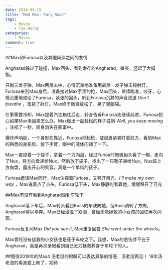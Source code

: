 ```yaml
---
date: 2018-06-15
title: "Mad Max: Fury Road"
tags:
    - Movie
    - Tom Hardy
categories:
    - Movie
comment: true
---
```


##Max和Furiosa以及其他同伴之间的友情

Angharad躲过了碰撞，Max回头，看到幸存的Angharad，微笑，竖起了大拇指。

只剩三发子弹，Max两发未中，心情沉重地准备用最后一发子弹击毙射灯，Furiosa来到Max身后，准备接过Max手里的枪，Max回头，继续瞄准，咬牙，心情沉重地递给了Furiosa，紧张的回头，听到Furiosa沉静的声音说道 _Don't breathe_ ，击毙了射灯。Max终于微微放松了，晃了晃脑袋。

引擎需要冷却，Max提着汽油箱往后走，转身告诉Furiosa先继续前进，Furiosa担心如果Max未回来怎么办，Max做出一副轻松的样子说到 _Well, you keep moving_ ，注视了一秒，转身消失在雾霭中。

爆炸声响起，一个身影在靠近，Furiosa举起枪，皱起眉紧紧盯着前方，看到Max的熟悉的身影后，放下手臂，眼中的液体闪动了一下。

Max一直提着一个袋子，拿着一个方向盘，经过Furioa时微微抬头看了一眼，走向了Nux，将方向盘递给Nux，然后放下袋子，找出了一只靴子递给Nux。Nux装上方向盘，露出开心的笑容，真是一个单纯的孩子。

Furiosa邀请Max同行，Max注视着Furiosa，又移开目光，_I'll make my own way_ ，Max说着点了点头。Furiosa低下头，Max静静的看着她，缓缓移开了目光



##Max有没有看到Angharad滚到车轮下

Angharad落下车后，Max转头看到Boss的车驶向她，但Boss调转了方向，Angharad得以幸存。Max已经浸湿了双眼，曾经未能拯救的小女孩的回忆再次闪现。

Furiosa反复问Max _Did you see it_, Max重复回答 _She went under the wheels_。

Max曾经没有拯救的小女孩也是死于车轮之下。我想，Max的悲伤并不在于Angharad，而是再次亲眼看到自己无力拯救葬身于车轮下的人。

##期待2019年的Max4
汤老湿的眼睛可以表达真挚的情感，汤老湿再见！
18年汤老湿的毒液要上映了，期待